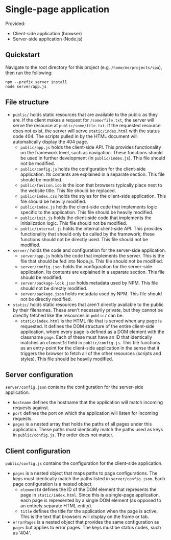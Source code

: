 # Single-page application

Provided:
- Client-side application (browser)
- Server-side application (Node.js)

## Quickstart

Navigate to the root directory for this project (e.g. `/home/me/projects/spa`),
then run the following:

```
npm --prefix server install
node server/app.js
```

## File structure

- `public/` holds static resources that are available to the public as they are.
If the client makes a request for `/some/file.txt`, the server will serve the
resource at `public/some/file.txt`. If the requested resource does not exist,
the server will serve `static/index.html` with the status code 404. The scripts
pulled in by the HTML document will automatically display the 404 page.
    - `public/app.js` holds the client-side API. This provides functionality on
the framework level, such as navigation. These functions should be used in
further development (in `public/index.js`). This file should not be modified.
    - `public/config.js` holds the configuration for the client-side
application. Its contents are explained in a separate section. This file should
be modified.
    - `public/favicon.ico` is the icon that browsers typically place next to the
website title. This file should be replaced.
    - `public/index.css` holds the styles for the client-side application. This
file should be heavily modified.
    - `public/index.js` holds the client-side code that implements logic
specific to the application. This file should be heavily modified.
    - `public/init.js` holds the client-side code that implements the
initialization logic. This file should not be modified.
    - `public/internal.js` holds the internal client-side API. This provides
functionality that should only be called by the framework; these functions
should not be directly used. This file should not be modified.
- `server/` holds the code and configuration for the server-side application.
    - `server/app.js` holds the code that implements the server. This is the
file that should be fed into Node.js. This file should not be modified.
    - `server/config.json` holds the configuration for the server-side
application. Its contents are explained in a separate section. This file should
be modified.
    - `server/package-lock.json` holds metadata used by NPM. This file should
not be directly modified.
    - `server/package.json` holds metadata used by NPM. This file should not be
directly modified.
- `static/` holds static resources that aren't directly available to the public
by their filenames. These aren't necessarily private, but they cannot be
directly fetched like the resources in `public/` can be.
    - `static/index.html` is the HTML file that is served when any page is
requested. It defines the DOM structure of the entire client-side application,
where every page is defined as a DOM element with the classname `page`. Each of
these must have an ID that identically matches an `elementId` field in
`public/config.js`. This file functions as an entry-point for the client-side
application in the sense that it triggers the browser to fetch all of the other
resources (scripts and styles). This file should be heavily modified.

## Server configuration

`server/config.json` contains the configuration for the server-side application.

- `hostname` defines the hostname that the application will match incoming
requests against.
- `port` defines the port on which the application will listen for incoming
requests.
- `pages` is a nested array that holds the paths of all pages under this
application. These paths must identically match the paths used as keys in
`public/config.js`. The order does not matter.

## Client configuration

`public/config.js` contains the configuration for the client-side application.

- `pages` is a nested object that maps paths to page configurations. The keys
must identically match the paths listed in `server/config.json`. Each page
configuration is a nested object.
    - `elementId` defines the ID of the DOM element that represents the page in
`static/index.html`. Since this is a single-page application, each page is
represented by a single DOM element (as opposed to an entirely separate HTML
entity).
    - `title` defines the title for the application when the page is active.
This is the text that browsers will display on the frame or tab.
- `errorPages` is a nested object that provides the same configuration as
`pages` but applies to error pages. The keys must be status codes, such as
'404'.
